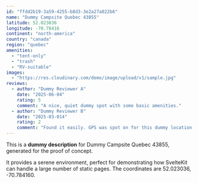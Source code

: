```yaml
---
id: "ffdd2b19-3a59-4255-b8d3-3e2a27a022b6"
name: "Dummy Campsite Quebec 43855"
latitude: 52.023036
longitude: -70.78416
continent: "north-america"
country: "canada"
region: "quebec"
amenities:
  - "tent-only"
  - "trash"
  - "RV-suitable"
images:
  - "https://res.cloudinary.com/demo/image/upload/v1/sample.jpg"
reviews:
  - author: "Dummy Reviewer A"
    date: "2025-06-04"
    rating: 5
    comment: "A nice, quiet dummy spot with some basic amenities."
  - author: "Dummy Reviewer B"
    date: "2025-03-014"
    rating: 2
    comment: "Found it easily. GPS was spot on for this dummy location."
---
```


This is a **dummy description** for Dummy Campsite Quebec 43855, generated for the proof of concept.

It provides a serene environment, perfect for demonstrating how SvelteKit can handle a large number of static pages. The coordinates are 52.023036, -70.784160.
